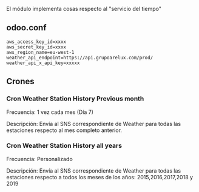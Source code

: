 El módulo implementa cosas respecto al "servicio del tiempo"

## odoo.conf
```
aws_access_key_id=xxxx
aws_secret_key_id=xxxx
aws_region_name=eu-west-1
weather_api_endpoint=https://api.grupoarelux.com/prod/
weather_api_x_api_key=xxxxx
``` 

## Crones

### Cron Weather Station History Previous month 
Frecuencia: 1 vez cada mes (Día 7)

Descripción: Envía al SNS correspondiente de Weather para todas las estaciones respecto al mes completo anterior.

### Cron Weather Station History all years 
Frecuencia: Personalizado

Descripción: Envía al SNS correspondiente de Weather para todas las estaciones respecto a todos los meses de los años: 2015,2016,2017,2018 y 2019

